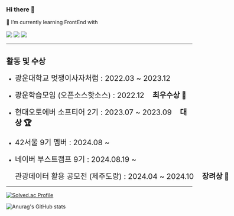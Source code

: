 ### Hi there 👋

🌱 I’m currently learning FrontEnd with <br/>
<br/>
<img src="https://img.shields.io/badge/JavaScript-F7DF1E?style=for-the-badge&logo=JavaScript&logoColor=white">
<img src="https://img.shields.io/badge/typescript-3178C6?style=for-the-badge&logo=Typescript&logoColor=white">
<img src="https://img.shields.io/badge/React-61DAFB?style=for-the-badge&logo=React&logoColor=white">


<hr>

<h2>활동 및 수상</h1>
<ul>
  <li><span style="font-size:20px;">광운대학교 멋쟁이사자처럼 : 2022.03 ~ 2023.12 </span></li>
  <br/>
  <li><span style="font-size:20px;">광운학습모임 (오픈소스핫소스) : 2022.12 &nbsp&nbsp&nbsp<strong>최우수상 🏅</strong></span></li>
  <br/>
  <li><span style="font-size:20px;">현대오토에버 소프티어 2기 : 2023.07 ~ 2023.09 &nbsp&nbsp&nbsp<strong>대상 🏆</strong></span></li>
  <br/>
  <li><span style="font-size:20px;">42서울 9기 멤버 : 2024.08 ~ </span></li>
  <br/>
  <li><span style="font-size:20px;">네이버 부스트캠프 9기 : 2024.08.19 ~ </span></li>
  <br/>
<li style="display: flex; align-items: center;">
  <span style="font-size:20px; white-space: nowrap;">
    관광데이터 활용 공모전 (제주도랑) : 2024.04 ~ 2024.10  &nbsp&nbsp&nbsp<strong>장려상 🥉</strong>
  </span>
</li>
</ul>
<hr>

[![Solved.ac Profile](http://mazassumnida.wtf/api/v2/generate_badge?boj=dooduji)](https://solved.ac/dooduji/)


![Anurag's GitHub stats](https://github-readme-stats.vercel.app/api?username=Hosung99&show_icons=true&theme=radical)
